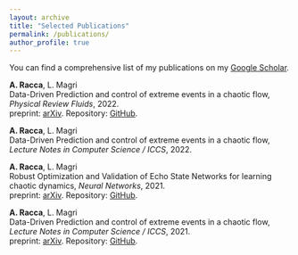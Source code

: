 ```yaml
---
layout: archive
title: "Selected Publications"
permalink: /publications/
author_profile: true
---
```


You can find a comprehensive list of my publications on my [Google Scholar](https://scholar.google.com/citations?user=fV83bm8AAAAJ&hl=en&oi=ao).


__A. Racca__, L. Magri  
Data-Driven Prediction and control of extreme events in a chaotic flow, _Physical Review Fluids_, 2022.  
preprint: [arXiv](https://arxiv.org/abs/2204.11682). Repository: [GitHub](https://github.com/MagriLab/ESN-MFE).

__A. Racca__, L. Magri  
Data-Driven Prediction and control of extreme events in a chaotic flow, _Lecture Notes in Computer Science / ICCS_, 2022.  

__A. Racca__, L. Magri  
Robust Optimization and Validation of Echo State Networks for learning chaotic dynamics, _Neural Networks_, 2021.  
preprint: [arXiv](https://arxiv.org/abs/2103.03174v2). Repository: [GitHub](https://github.com/MagriLab/Robust-Validation-ESN).

__A. Racca__, L. Magri  
Data-Driven Prediction and control of extreme events in a chaotic flow, _Lecture Notes in Computer Science / ICCS_, 2021.  
preprint: [arXiv](https://arxiv.org/abs/2103.03174v2). Repository: [GitHub](https://github.com/MagriLab/API-ESN).

<!---
{% include base_path %}

{% for post in site.publications reversed %}
  {% include archive-single.html %}
{% endfor %}
--->
